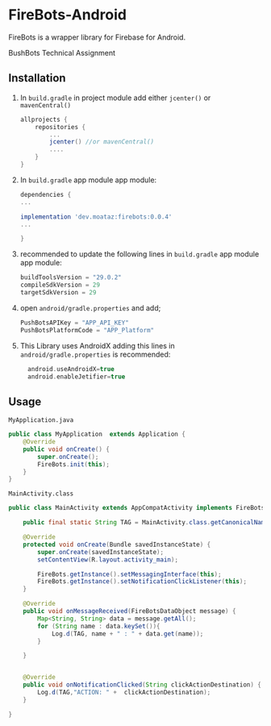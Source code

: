 # FireBots-Android
FireBots is a wrapper library for Firebase for Android.

BushBots Technical Assignment

## Installation

1. In `build.gradle` in project module add either `jcenter()` or `mavenCentral()`
  	```gradle
  	allprojects {
		repositories {
			...
			jcenter() //or mavenCentral()
			....
		}
	}
  	```

2. In `build.gradle` app module app module:
  	```gradle
  	dependencies {
    ...

    implementation 'dev.moataz:firebots:0.0.4'
    ...

    }
  	```


3. recommended to update the following lines in `build.gradle` app module app module:
  	```gradle
  	buildToolsVersion = "29.0.2"
  	compileSdkVersion = 29
	targetSdkVersion = 29
  	```



4. open `android/gradle.properties` and add;
  	```gradle
  	PushBotsAPIKey = "APP_API_KEY"
	PushBotsPlatformCode = "APP_Platform"

  	```


5.	This Library uses AndroidX  adding this lines in `android/gradle.properties` is recommended:
  	```gradle
      android.useAndroidX=true
	  android.enableJetifier=true
  	```

## Usage

`MyApplication.java`

```java
public class MyApplication  extends Application {
    @Override
    public void onCreate() {
        super.onCreate();
        FireBots.init(this);
    }
}
```
`MainActivity.class`

```java
public class MainActivity extends AppCompatActivity implements FireBotsMessagingInterface, FireBotsNotificationClickListenerInterface {

    public final static String TAG = MainActivity.class.getCanonicalName();

    @Override
    protected void onCreate(Bundle savedInstanceState) {
        super.onCreate(savedInstanceState);
        setContentView(R.layout.activity_main);

        FireBots.getInstance().setMessagingInterface(this);
        FireBots.getInstance().setNotificationClickListener(this);
    }

    @Override
    public void onMessageReceived(FireBotsDataObject message) {
        Map<String, String> data = message.getAll();
        for (String name : data.keySet()){
            Log.d(TAG, name + " : " + data.get(name));
        }

    }


    @Override
    public void onNotificationClicked(String clickActionDestination) {
        Log.d(TAG,"ACTION: " +  clickActionDestination);
    }

}
```
